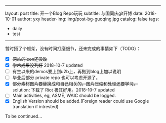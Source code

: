 <!--
 * @Date: 2021-10-19 09:29:04
 * @LastEditors: Xuyue Yin
 * @LastEditTime: 2021-10-19 09:29:04
 * @FilePath: \home\_posts\2018-10-02-Blog-开通啦.md
-->
---
layout:      post
title:       开一个Blog Repo玩玩
subtitle:    与国同庆git开博
date:        2018-10-01
author:      yxy
header-img:  img/post-bg-guoqing.jpg
catalog: false
tags:
 - daily
 - test
---


暂时搭了个框架，没有时间打磨细节，还未完成的事情如下（TODO）：

- [x] ~~网站的icon还没改~~
- [x] ~~学术成果没列好~~ 2018-10-7 updated
- [ ] 有生以来的demos要上到u2b上，再搬到blog上加以说明
- [ ] 毕业后部分 private repo 也可以考虑开源了。
- [x] ~~部分素材图片要替换成和自己相关的，图片压缩和处理还要学习。~~<br>
      solution: 下载了 Riot 极其好用。2018-10-7 updated
- [ ] Main activities, eg, ASME, WAIC should be logged.
- [x] English Version should be added.(Foreign reader could use Google translation if intrested)

To be continued...
